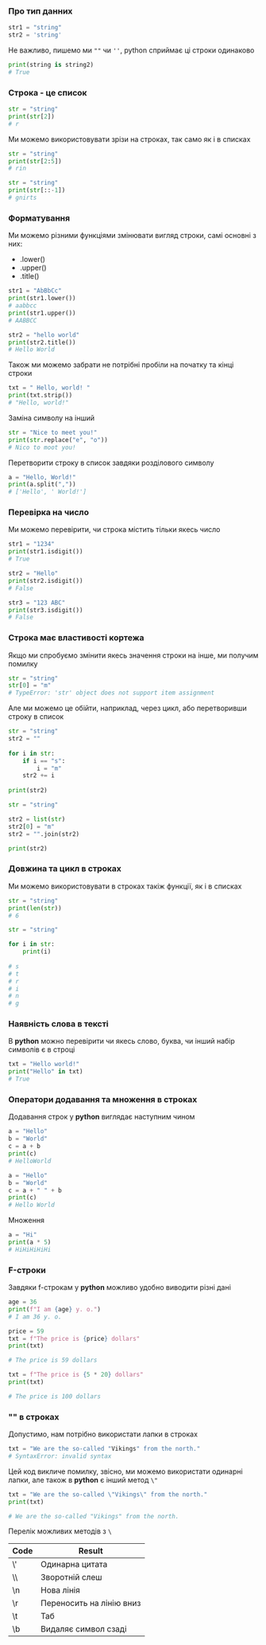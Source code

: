 ### Про тип данних

```python
str1 = "string"
str2 = 'string'
```

Не важливо, пишемо ми  `""` чи `''`, python сприймає ці строки одинаково

```python
print(string is string2)
# True
```

### Строка - це список

```python
str = "string"
print(str[2])
# r
```

Ми можемо використовувати зрізи на строках, так само як і в списках

```python
str = "string"
print(str[2:5])
# rin
```

```python
str = "string"
print(str[::-1])
# gnirts
```

### Форматування

Ми можемо різними функціями змінювати вигляд строки, самі основні з них:
- .lower()
- .upper()
- .title()

```python
str1 = "AbBbCc"
print(str1.lower())
# aabbcc
print(str1.upper())
# AABBCC

str2 = "hello world"
print(str2.title())
# Hello World
```

Також ми можемо забрати не потрібні пробіли на початку та кінці строки

```python
txt = " Hello, world! "
print(txt.strip())
# "Hello, world!"
```

Заміна символу на інший

```python
str = "Nice to meet you!"
print(str.replace("e", "o"))
# Nico to moot you!
```

Перетворити строку в список завдяки розділового символу

```python
a = "Hello, World!"  
print(a.split(","))
# ['Hello', ' World!']
```

### Перевірка на число

Ми можемо перевірити, чи строка містить тільки якесь число

```python
str1 = "1234"  
print(str1.isdigit())  
# True

str2 = "Hello"  
print(str2.isdigit())  
# False

str3 = "123 ABC"  
print(str3.isdigit())
# False
```

### Строка має властивості кортежа

Якщо ми спробуємо змінити якесь значення строки на інше, ми получим помилку

```python
str = "string"  
str[0] = "m"
# TypeError: 'str' object does not support item assignment
```

Але ми можемо це обійти, наприклад, через цикл, або перетворивши строку в список

```python
str = "string"  
str2 = ""  
  
for i in str:  
    if i == "s":  
        i = "m"  
    str2 += i  
  
print(str2)
```

```python
str = "string"

str2 = list(str)  
str2[0] = "m"  
str2 = "".join(str2)

print(str2)
```

### Довжина та цикл в строках

Ми можемо використовувати в строках такіж функції, як і в списках

```python
str = "string"
print(len(str))
# 6
```

```python
str = "string"

for i in str:
	print(i)
	
# s
# t
# r
# i
# n
# g
```

### Наявність слова в тексті

В **python** можно перевірити чи якесь слово, буква, чи інший набір символів є в строці

```python
txt = "Hello world!"
print("Hello" in txt)
# True
```

### Оператори додавання та множення в строках

Додавання строк у **python** виглядає наступним чином

```python
a = "Hello"  
b = "World"  
c = a + b  
print(c)
# HelloWorld
```

```python
a = "Hello"  
b = "World"  
c = a + " " + b  
print(c)
# Hello World
```

Множення

```python
a = "Hi"
print(a * 5)
# HiHiHiHiHi
```

### F-строки

Завдяки f-строкам у **python** можливо удобно виводити різні дані

```python
age = 36
print(f"I am {age} y. o.")
# I am 36 y. o.
```

```python
price = 59  
txt = f"The price is {price} dollars"  
print(txt)

# The price is 59 dollars
```

```python
txt = f"The price is {5 * 20} dollars"  
print(txt)

# The price is 100 dollars
```

### "" в строках

Допустимо, нам потрібно використати лапки в строках

```python
txt = "We are the so-called "Vikings" from the north."
# SyntaxError: invalid syntax
```

Цей код викличе помилку, звісно, ми можемо використати одинарні лапки, але також в **python** є інший метод `\"`

```python
txt = "We are the so-called \"Vikings\" from the north."
print(txt)

# We are the so-called "Vikings" from the north.
```

Перелік можливих методів з `\`

| Code | Result                   |
| ---- | ------------------------ |
| \\'  | Одинарна цитата          |
| \\\  | Зворотній слеш           |
| \n   | Нова лінія               |
| \r   | Переносить на лінію вниз |
| \t   | Таб                      |
| \b   | Видаляє символ сзаді     |
